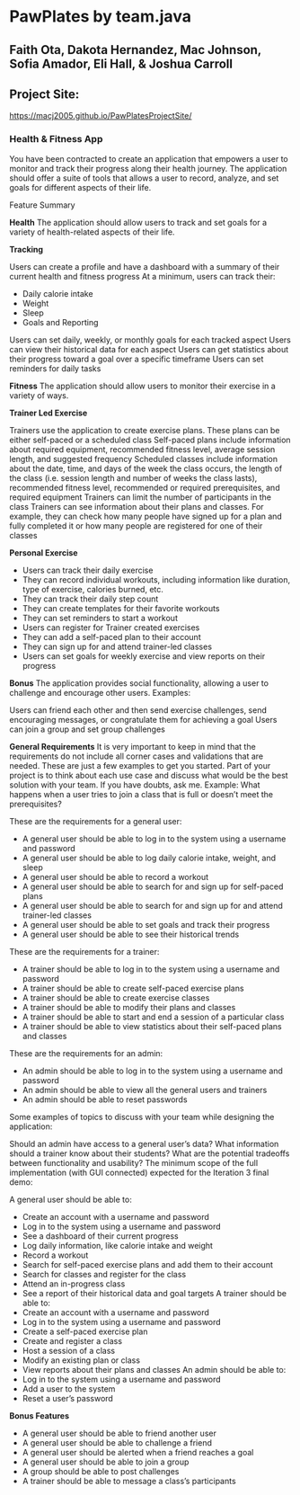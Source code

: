 # PawPlates by team.java

## Faith Ota, Dakota Hernandez, Mac Johnson, Sofia Amador, Eli Hall, & Joshua Carroll

## Project Site:
https://macj2005.github.io/PawPlatesProjectSite/

### Health & Fitness App
You have been contracted to create an application that empowers a user to monitor and track their progress along their health journey. The application should offer a suite of tools that allows a user to record, analyze, and set goals for different aspects of their life.

Feature Summary

**Health**
The application should allow users to track and set goals for a variety of health-related aspects of their life.

**Tracking**

Users can create a profile and have a dashboard with a summary of their current health and fitness progress
At a minimum, users can track their:
+ Daily calorie intake
+ Weight
+ Sleep
+ Goals and Reporting

Users can set daily, weekly, or monthly goals for each tracked aspect
Users can view their historical data for each aspect
Users can get statistics about their progress toward a goal over a specific timeframe
Users can set reminders for daily tasks

**Fitness**
The application should allow users to monitor their exercise in a variety of ways.

**Trainer Led Exercise**

Trainers use the application to create exercise plans. These plans can be either self-paced or a scheduled class
Self-paced plans include information about required equipment, recommended fitness level, average session length, and suggested frequency
Scheduled classes include information about the date, time, and days of the week the class occurs, the length of the class (i.e. session length and number of weeks the class lasts), recommended fitness level, recommended or required prerequisites, and required equipment
Trainers can limit the number of participants in the class
Trainers can see information about their plans and classes. For example, they can check how many people have signed up for a plan and fully completed it or how many people are registered for one of their classes

**Personal Exercise**

+ Users can track their daily exercise
+ They can record individual workouts, including information like duration, type of exercise, calories burned, etc.
+ They can track their daily step count
+ They can create templates for their favorite workouts
+ They can set reminders to start a workout
+ Users can register for Trainer created exercises
+ They can add a self-paced plan to their account
+ They can sign up for and attend trainer-led classes
+ Users can set goals for weekly exercise and view reports on their progress

**Bonus**
The application provides social functionality, allowing a user to challenge and encourage other users. Examples:

Users can friend each other and then send exercise challenges, send encouraging messages, or congratulate them for achieving a goal
Users can join a group and set group challenges

**General Requirements**
It is very important to keep in mind that the requirements do not include all corner cases and validations that are needed. These are just a few examples to get you started. Part of your project is to think about each use case and discuss what would be the best solution with your team. If you have doubts, ask me. Example: What happens when a user tries to join a class that is full or doesn’t meet the prerequisites?

These are the requirements for a general user:

+ A general user should be able to log in to the system using a username and password
+ A general user should be able to log daily calorie intake, weight, and sleep
+ A general user should be able to record a workout
+ A general user should be able to search for and sign up for self-paced plans
+ A general user should be able to search for and sign up for and attend trainer-led classes
+ A general user should be able to set goals and track their progress
+ A general user should be able to see their historical trends

These are the requirements for a trainer:

+ A trainer should be able to log in to the system using a username and password
+ A trainer should be able to create self-paced exercise plans
+ A trainer should be able to create exercise classes
+ A trainer should be able to modify their plans and classes
+ A trainer should be able to start and end a session of a particular class
+ A trainer should be able to view statistics about their self-paced plans and classes

These are the requirements for an admin:

+ An admin should be able to log in to the system using a username and password
+ An admin should be able to view all the general users and trainers
+ An admin should be able to reset passwords

Some examples of topics to discuss with your team while designing the application:

Should an admin have access to a general user’s data?
What information should a trainer know about their students?
What are the potential tradeoffs between functionality and usability?
The minimum scope of the full implementation (with GUI connected) expected for the Iteration 3 final demo:

A general user should be able to:
+ Create an account with a username and password
+ Log in to the system using a username and password
+ See a dashboard of their current progress
+ Log daily information, like calorie intake and weight
+ Record a workout
+ Search for self-paced exercise plans and add them to their account
+ Search for classes and register for the class
+ Attend an in-progress class
+ See a report of their historical data and goal targets
A trainer should be able to:
+ Create an account with a username and password
+ Log in to the system using a username and password
+ Create a self-paced exercise plan
+ Create and register a class
+ Host a session of a class
+ Modify an existing plan or class
+ View reports about their plans and classes
An admin should be able to:
+ Log in to the system using a username and password
+ Add a user to the system
+ Reset a user’s password

**Bonus Features**

+ A general user should be able to friend another user
+ A general user should be able to challenge a friend
+ A general user should be alerted when a friend reaches a goal
+ A general user should be able to join a group
+ A group should be able to post challenges
+ A trainer should be able to message a class’s participants

